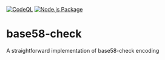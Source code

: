 [![CodeQL](https://github.com/Web3Pack/base58-check/actions/workflows/codeql-analysis.yml/badge.svg)](https://github.com/Web3Pack/base58-check/actions/workflows/codeql-analysis.yml)
[![Node.js Package](https://github.com/Web3Pack/base58-check/actions/workflows/npm-publish.yml/badge.svg)](https://github.com/Web3Pack/base58-check/actions/workflows/npm-publish.yml)

# base58-check
A straightforward implementation of base58-check encoding

